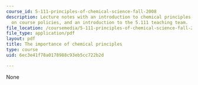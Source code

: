 ```yaml
---
course_id: 5-111-principles-of-chemical-science-fall-2008
description: Lecture notes with an introduction to chemical principles, information
  on course policies, and an introduction to the 5.111 teaching team.
file_location: /coursemedia/5-111-principles-of-chemical-science-fall-2008/6ec3e41f78a0178988c93eb5cc722b2d_lecnotes01.pdf
file_type: application/pdf
layout: pdf
title: The importance of chemical principles
type: course
uid: 6ec3e41f78a0178988c93eb5cc722b2d

---
```

None